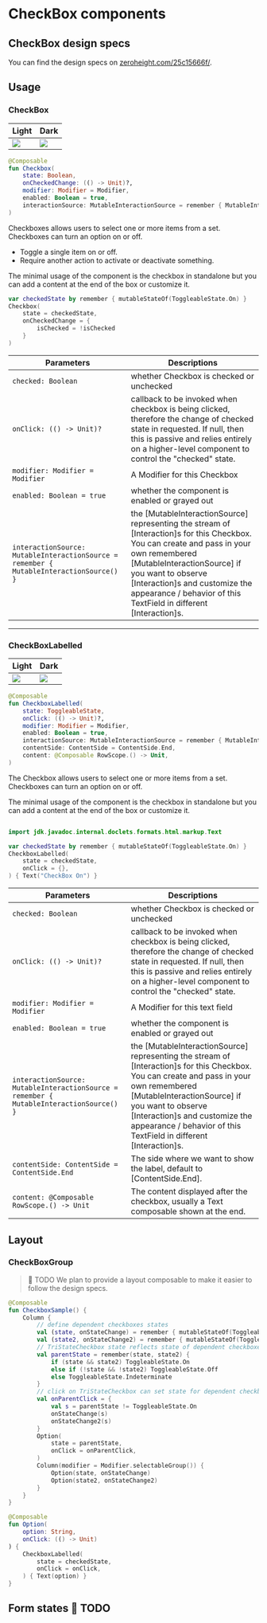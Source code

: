 # CheckBox components

## CheckBox design specs

You can find the design specs
on [zeroheight.com/25c15666f/](https://zeroheight.com/25c15666f/p/72b9ad-checkbox-/b/057def).

## Usage

### CheckBox

| Light                                                                                                                                                                      | Dark                                                                                                                                                                      |
|----------------------------------------------------------------------------------------------------------------------------------------------------------------------------|---------------------------------------------------------------------------------------------------------------------------------------------------------------------------|
| ![](../../../../../../../../../spark-screenshot-testing/src/test/snapshots/images/com.adevinta.spark_PreviewScreenshotTests_preview_tests_toggles_checkbox_part_light.png) | ![](../../../../../../../../../spark-screenshot-testing/src/test/snapshots/images/com.adevinta.spark_PreviewScreenshotTests_preview_tests_toggles_checkbox_part_dark.png) |

```kotlin
@Composable
fun Checkbox(
    state: Boolean,
    onCheckedChange: (() -> Unit)?,
    modifier: Modifier = Modifier,
    enabled: Boolean = true,
    interactionSource: MutableInteractionSource = remember { MutableInteractionSource() },
)
```

Checkboxes allows users to select one or more items from a set. Checkboxes can turn an option on or
off.

- Toggle a single item on or off.
- Require another action to activate or deactivate something.

The minimal usage of the component is the checkbox in standalone but you can add a content at the
end of the box or customize it.

```kotlin
var checkedState by remember { mutableStateOf(ToggleableState.On) }
Checkbox(
    state = checkedState,
    onCheckedChange = {
        isChecked = !isChecked
    }
)
```

| Parameters                                                                              | Descriptions                                                                                                                                                                                                                                                                                       |
|-----------------------------------------------------------------------------------------|----------------------------------------------------------------------------------------------------------------------------------------------------------------------------------------------------------------------------------------------------------------------------------------------------|
| `checked: Boolean`                                                                      | whether Checkbox is checked or unchecked                                                                                                                                                                                                                                                           |
| `onClick: (() -> Unit)?`                                                                | callback to be invoked when checkbox is being clicked, therefore the change of checked state in requested. If null, then this is passive and relies entirely on a higher-level component to control the "checked" state.                                                                           |
| `modifier: Modifier = Modifier`                                                         | A Modifier for this Checkbox                                                                                                                                                                                                                                                                       |
| `enabled: Boolean = true`                                                               | whether the component is enabled or grayed out                                                                                                                                                                                                                                                     |
| `interactionSource: MutableInteractionSource = remember { MutableInteractionSource() }` | the [MutableInteractionSource] representing the stream of [Interaction]s for this Checkbox. You can create and pass in your own remembered [MutableInteractionSource] if you want to observe [Interaction]s and customize the appearance / behavior of this TextField in different [Interaction]s. |

---

### CheckBoxLabelled

| Light                                                                                                                                                                              | Dark                                                                                                                                                                              |
|------------------------------------------------------------------------------------------------------------------------------------------------------------------------------------|-----------------------------------------------------------------------------------------------------------------------------------------------------------------------------------|
| ![](../../../../../../../../../spark-screenshot-testing/src/test/snapshots/images/com.adevinta.spark_PreviewScreenshotTests_preview_tests_toggles_checkboxlabelled_part_light.png) | ![](../../../../../../../../../spark-screenshot-testing/src/test/snapshots/images/com.adevinta.spark_PreviewScreenshotTests_preview_tests_toggles_checkboxlabelled_part_dark.png) |

```kotlin
@Composable
fun CheckboxLabelled(
    state: ToggleableState,
    onClick: (() -> Unit)?,
    modifier: Modifier = Modifier,
    enabled: Boolean = true,
    interactionSource: MutableInteractionSource = remember { MutableInteractionSource() },
    contentSide: ContentSide = ContentSide.End,
    content: @Composable RowScope.() -> Unit,
)
```

The Checkbox allows users to select one or more items from a set. Checkboxes can turn an option on
or off.

The minimal usage of the component is the checkbox in standalone but you can add a content at the
end of the box or customize it.

```kotlin

import jdk.javadoc.internal.doclets.formats.html.markup.Text

var checkedState by remember { mutableStateOf(ToggleableState.On) }
CheckboxLabelled(
    state = checkedState,
    onClick = {},
) { Text("CheckBox On") }
```

| Parameters                                                                              | Descriptions                                                                                                                                                                                                                                                                                       |
|-----------------------------------------------------------------------------------------|----------------------------------------------------------------------------------------------------------------------------------------------------------------------------------------------------------------------------------------------------------------------------------------------------|
| `checked: Boolean`                                                                      | whether Checkbox is checked or unchecked                                                                                                                                                                                                                                                           |
| `onClick: (() -> Unit)?`                                                                | callback to be invoked when checkbox is being clicked, therefore the change of checked state in requested. If null, then this is passive and relies entirely on a higher-level component to control the "checked" state.                                                                           |
| `modifier: Modifier = Modifier`                                                         | A Modifier for this text field                                                                                                                                                                                                                                                                     |
| `enabled: Boolean = true`                                                               | whether the component is enabled or grayed out                                                                                                                                                                                                                                                     |
| `interactionSource: MutableInteractionSource = remember { MutableInteractionSource() }` | the [MutableInteractionSource] representing the stream of [Interaction]s for this Checkbox. You can create and pass in your own remembered [MutableInteractionSource] if you want to observe [Interaction]s and customize the appearance / behavior of this TextField in different [Interaction]s. |
| `contentSide: ContentSide = ContentSide.End`                                            | The side where we want to show the label, default to [ContentSide.End].                                                                                                                                                                                                                            |
| `content: @Composable RowScope.() -> Unit`                                              | The content displayed after the checkbox, usually a Text composable shown at the end.                                                                                                                                                                                                              |                                                                                                                                                                                                                                                                                                    |

## Layout

### CheckBoxGroup

> 🚀 TODO
> We plan to provide a layout composable to make it easier to follow the design specs.

```kotlin
@Composable
fun CheckboxSample() {
    Column {
        // define dependent checkboxes states
        val (state, onStateChange) = remember { mutableStateOf(ToggleableState.On) }
        val (state2, onStateChange2) = remember { mutableStateOf(ToggleableState.On) }
        // TriStateCheckbox state reflects state of dependent checkboxes
        val parentState = remember(state, state2) {
            if (state && state2) ToggleableState.On
            else if (!state && !state2) ToggleableState.Off
            else ToggleableState.Indeterminate
        }
        // click on TriStateCheckbox can set state for dependent checkboxes
        val onParentClick = {
            val s = parentState != ToggleableState.On
            onStateChange(s)
            onStateChange2(s)
        }
        Option(
            state = parentState,
            onClick = onParentClick,
        )
        Column(modifier = Modifier.selectableGroup()) {
            Option(state, onStateChange)
            Option(state2, onStateChange2)
        }
    }
}

@Composable
fun Option(
    option: String,
    onClick: (() -> Unit)
) {
    CheckboxLabelled(
        state = checkedState,
        onClick = onClick,
    ) { Text(option) }
}
```

## Form states 🚀 TODO
